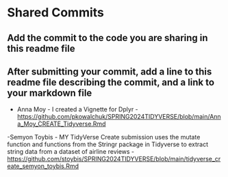 # Shared Commits
## Add the commit to the code you are sharing in this readme file
## After submitting your commit, add a line to this readme file describing the commit, and a link to your markdown file


- Anna Moy - I created a Vignette for Dplyr -  https://github.com/pkowalchuk/SPRING2024TIDYVERSE/blob/main/Anna_Moy_CREATE_Tidyverse.Rmd

-Semyon Toybis - MY TidyVerse Create submission uses the mutate function and functions from the Stringr package in Tidyverse to extract string data from a dataset of airline reviews - https://github.com/stoybis/SPRING2024TIDYVERSE/blob/main/tidyverse_create_semyon_toybis.Rmd